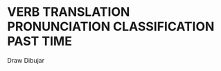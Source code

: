 
# VERB              TRANSLATION             PRONUNCIATION           CLASSIFICATION          PAST TIME  

Draw                Dibujar

